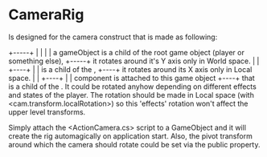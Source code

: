 # CameraRig

Is designed for the camera construct that is made as following:

+-----+
|     | <CamRotationPivotH>
|     |  a gameObject is a child of the root game object (player or something else),
+-----+  it rotates around it's Y axis only in World space.
   |
   |
   +----+
   |    | <CamRotationPivotV> is a child of the <CamRotationPivotH>,
   +----+  it rotates around its X axis only in Local space.
      |
      |
      +----+
      |    | <Camera> component is attached to this game object
      +----+  that is a child of the <CamRotationPivotV>.
              It could be rotated anyhow depending on different effects and states of the player.
              The rotation should be made in Local space (with <cam.transform.localRotation>)
              so this 'effects' rotation won't affect the upper level transforms.

Simply attach the <ActionCamera.cs> script to a GameObject and it will create the rig automagically on application start.
Also, the pivot transform around which the camera should rotate could be set via the public <TargetToFollow> property.

